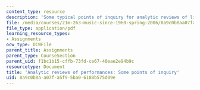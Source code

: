```yaml
---
content_type: resource
description: 'Some typical points of inquiry for analytic reviews of live performances. '
file: /media/courses/21m-263-music-since-1960-spring-2006/8a9c0b8aa07fa5f95ba06188b575d09e_pnt_inq_anl_rev.pdf
file_type: application/pdf
learning_resource_types:
- Assignments
ocw_type: OCWFile
parent_title: Assignments
parent_type: CourseSection
parent_uid: f1bc1b15-cffb-73fd-ce67-40eae2e94b9c
resourcetype: Document
title: 'Analytic reviews of performances: Some points of inquiry'
uid: 8a9c0b8a-a07f-a5f9-5ba0-6188b575d09e
---
```

